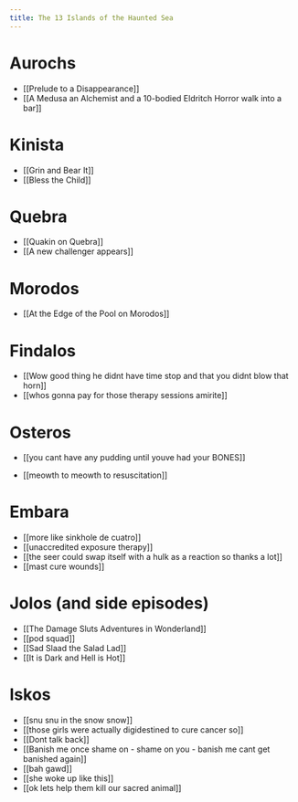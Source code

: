 ```yaml
---
title: The 13 Islands of the Haunted Sea
---
```

# Aurochs 
- [[Prelude to a Disappearance]]
- [[A Medusa an Alchemist and a 10-bodied Eldritch Horror walk into a bar]]
# Kinista
- [[Grin and Bear It]]
- [[Bless the Child]]

# Quebra
- [[Quakin on Quebra]]
- [[A new challenger appears]]

# Morodos
- [[At the Edge of the Pool on Morodos]]

# Findalos
- [[Wow good thing he didnt have time stop and that you didnt blow that horn]]
- [[whos gonna pay for those therapy sessions amirite]]

# Osteros
- [[you cant have any pudding until youve had your BONES]]
* [[meowth to meowth to resuscitation]]

# Embara
* [[more like sinkhole de cuatro]]
* [[unaccredited exposure therapy]]
* [[the seer could swap itself with a hulk as a reaction so thanks a lot]]
* [[mast cure wounds]]

# Jolos (and side episodes)
* [[The Damage Sluts Adventures in Wonderland]]
* [[pod squad]]
* [[Sad Slaad the Salad Lad]]
* [[It is Dark and Hell is Hot]]

# Iskos
* [[snu snu in the snow snow]]
* [[those girls were actually digidestined to cure cancer so]]
* [[Dont talk back]]
* [[Banish me once shame on - shame on you - banish me cant get banished again]]
* [[bah gawd]]
* [[she woke up like this]]
* [[ok lets help them kill our sacred animal]]